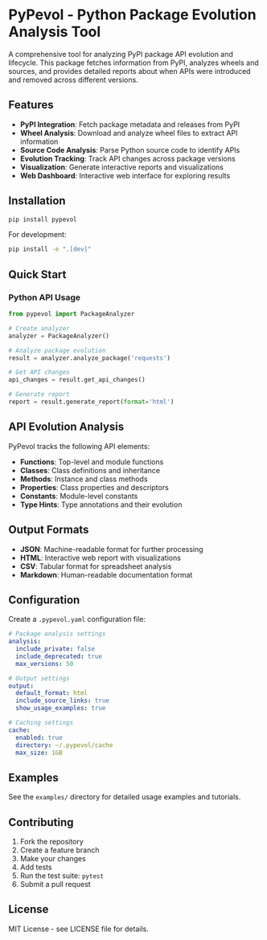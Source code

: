 # PyPevol - Python Package Evolution Analysis Tool

A comprehensive tool for analyzing PyPI package API evolution and lifecycle. This package fetches information from PyPI, analyzes wheels and sources, and provides detailed reports about when APIs were introduced and removed across different versions.

## Features

- **PyPI Integration**: Fetch package metadata and releases from PyPI
- **Wheel Analysis**: Download and analyze wheel files to extract API information
- **Source Code Analysis**: Parse Python source code to identify APIs
- **Evolution Tracking**: Track API changes across package versions
- **Visualization**: Generate interactive reports and visualizations
- **Web Dashboard**: Interactive web interface for exploring results

## Installation

```bash
pip install pypevol
```

For development:
```bash
pip install -e ".[dev]"
```

## Quick Start

### Python API Usage

```python
from pypevol import PackageAnalyzer

# Create analyzer
analyzer = PackageAnalyzer()

# Analyze package evolution
result = analyzer.analyze_package('requests')

# Get API changes
api_changes = result.get_api_changes()

# Generate report
report = result.generate_report(format='html')
```

## API Evolution Analysis

PyPevol tracks the following API elements:

- **Functions**: Top-level and module functions
- **Classes**: Class definitions and inheritance
- **Methods**: Instance and class methods
- **Properties**: Class properties and descriptors
- **Constants**: Module-level constants
- **Type Hints**: Type annotations and their evolution

## Output Formats

- **JSON**: Machine-readable format for further processing
- **HTML**: Interactive web report with visualizations
- **CSV**: Tabular format for spreadsheet analysis
- **Markdown**: Human-readable documentation format

## Configuration

Create a `.pypevol.yaml` configuration file:

```yaml
# Package analysis settings
analysis:
  include_private: false
  include_deprecated: true
  max_versions: 50

# Output settings
output:
  default_format: html
  include_source_links: true
  show_usage_examples: true

# Caching settings
cache:
  enabled: true
  directory: ~/.pypevol/cache
  max_size: 1GB
```

## Examples

See the `examples/` directory for detailed usage examples and tutorials.

## Contributing

1. Fork the repository
2. Create a feature branch
3. Make your changes
4. Add tests
5. Run the test suite: `pytest`
6. Submit a pull request

## License

MIT License - see LICENSE file for details.
